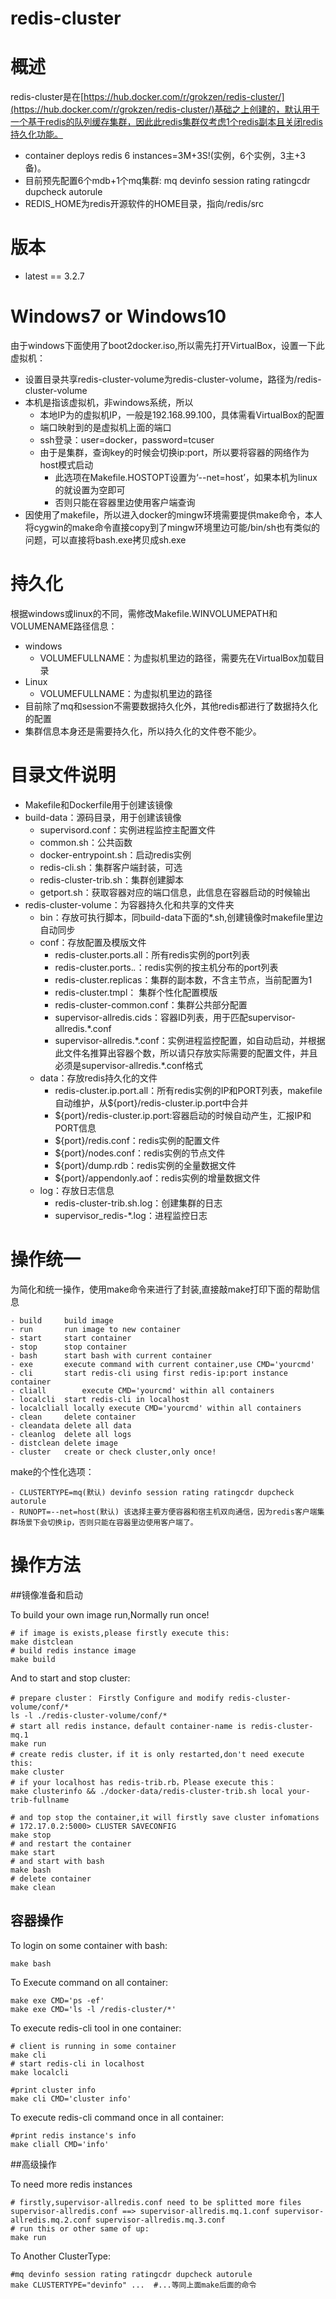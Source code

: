 # redis-cluster

# 概述

 redis-cluster是在[https://hub.docker.com/r/grokzen/redis-cluster/](https://hub.docker.com/r/grokzen/redis-cluster/)基础之上创建的，默认用于一个基于redis的队列缓存集群，因此此redis集群仅考虑1个redis副本且关闭redis持久化功能。

- container deploys redis 6 instances=3M+3S!(实例，6个实例，3主+3备)。
- 目前预先配置6个mdb+1个mq集群: mq devinfo session rating ratingcdr dupcheck autorule
- REDIS_HOME为redis开源软件的HOME目录，指向/redis/src


# 版本

- latest == 3.2.7

# Windows7 or Windows10

由于windows下面使用了boot2docker.iso,所以需先打开VirtualBox，设置一下此虚拟机：

- 设置目录共享redis-cluster-volume为redis-cluster-volume，路径为/redis-cluster-volume
- 本机是指该虚拟机，非windows系统，所以
    - 本地IP为的虚拟机IP，一般是192.168.99.100，具体需看VirtualBox的配置
    - 端口映射到的是虚拟机上面的端口
    - ssh登录：user=docker，password=tcuser
    - 由于是集群，查询key的时候会切换ip:port，所以要将容器的网络作为host模式启动
        - 此选项在Makefile.HOSTOPT设置为‘--net=host’，如果本机为linux的就设置为空即可
        - 否则只能在容器里边使用客户端查询
- 因使用了makefile，所以进入docker的mingw环境需要提供make命令，本人将cygwin的make命令直接copy到了mingw环境里边可能/bin/sh也有类似的问题，可以直接将bash.exe拷贝成sh.exe

# 持久化

根据windows或linux的不同，需修改Makefile.WINVOLUMEPATH和VOLUMENAME路径信息：

- windows
    - VOLUMEFULLNAME：为虚拟机里边的路径，需要先在VirtualBox加载目录
- Linux
    - VOLUMEFULLNAME：为虚拟机里边的路径
- 目前除了mq和session不需要数据持久化外，其他redis都进行了数据持久化的配置
- 集群信息本身还是需要持久化，所以持久化的文件卷不能少。

# 目录文件说明

- Makefile和Dockerfile用于创建该镜像
- build-data：源码目录，用于创建该镜像
  - supervisord.conf：实例进程监控主配置文件
  - common.sh：公共函数
  - docker-entrypoint.sh：启动redis实例
  - redis-cli.sh：集群客户端封装，可选
  - redis-cluster-trib.sh：集群创建脚本
  - getport.sh：获取容器对应的端口信息，此信息在容器启动的时候输出
- redis-cluster-volume：为容器持久化和共享的文件夹
  - bin：存放可执行脚本，同build-data下面的*.sh,创建镜像时makefile里边自动同步
  - conf：存放配置及模版文件
      - redis-cluster.ports.all：所有redis实例的port列表
      - redis-cluster.ports.*.*：redis实例的按主机分布的port列表
      - redis-cluster.replicas：集群的副本数，不含主节点，当前配置为1
      - redis-cluster.tmpl： 集群个性化配置模版
      - redis-cluster-common.conf：集群公共部分配置
      - supervisor-allredis.cids：容器ID列表，用于匹配supervisor-allredis.*.conf
      - supervisor-allredis.\*.conf：实例进程监控配置，如自动启动，并根据此文件名推算出容器个数，所以请只存放实际需要的配置文件，并且必须是supervisor-allredis.*.conf格式
  - data：存放redis持久化的文件
      - redis-cluster.ip.port.all：所有redis实例的IP和PORT列表，makefile自动维护，从${port}/redis-cluster.ip.port中合并
      - ${port}/redis-cluster.ip.port:容器启动的时候自动产生，汇报IP和PORT信息
      - ${port}/redis.conf：redis实例的配置文件
      - ${port}/nodes.conf：redis实例的节点文件
      - ${port}/dump.rdb：redis实例的全量数据文件
      - ${port}/appendonly.aof：redis实例的增量数据文件
  - log：存放日志信息
      - redis-cluster-trib.sh.log：创建集群的日志
      - supervisor_redis-*.log：进程监控日志

# 操作统一

为简化和统一操作，使用make命令来进行了封装,直接敲make打印下面的帮助信息

    - build     build image
    - run       run image to new container
    - start     start container
    - stop      stop container
    - bash      start bash with current container
    - exe      	execute command with current container,use CMD='yourcmd'
    - cli       start redis-cli using first redis-ip:port instance container
    - cliall    	execute CMD='yourcmd' within all containers
    - localcli  start redis-cli in localhost
    - localcliall locally execute CMD='yourcmd' within all containers
    - clean     delete container
    - cleandata delete all data
    - cleanlog  delete all logs
    - distclean delete image
    - cluster 	create or check cluster,only once!

make的个性化选项：

    - CLUSTERTYPE=mq(默认) devinfo session rating ratingcdr dupcheck autorule
    - RUNOPT=--net=host(默认) 该选择主要方便容器和宿主机双向通信，因为redis客户端集群场景下会切换ip，否则只能在容器里边使用客户端了。

# 操作方法

##镜像准备和启动

To build your own image run,Normally run once!

    # if image is exists,please firstly execute this:
    make distclean 
    # build redis instance image
    make build

And to start and stop cluster:

    # prepare cluster： Firstly Configure and modify redis-cluster-volume/conf/*
    ls -l ./redis-cluster-volume/conf/*
    # start all redis instance，default container-name is redis-cluster-mq.1
    make run
    # create redis cluster，if it is only restarted,don't need execute this:
    make cluster
    # if your localhost has redis-trib.rb，Please execute this：
    make clusterinfo && ./docker-data/redis-cluster-trib.sh local your-trib-fullname

    # and top stop the container,it will firstly save cluster infomations
    # 172.17.0.2:5000> CLUSTER SAVECONFIG
    make stop
    # and restart the container
    make start
    # and start with bash
    make bash
    # delete container
    make clean

## 容器操作

To login on some container with bash:
    
    make bash

To Execute command on all container:

    make exe CMD='ps -ef'
    make exe CMD='ls -l /redis-cluster/*'

To execute redis-cli tool in one container:

    # client is running in some container 
    make cli
    # start redis-cli in localhost
    make localcli

    #print cluster info
    make cli CMD='cluster info'

To execute redis-cli command once in all container:

    #print redis instance's info
    make cliall CMD='info'

##高级操作

To need more redis instances

    # firstly,supervisor-allredis.conf need to be splitted more files
    supervisor-allredis.conf ==> supervisor-allredis.mq.1.conf supervisor-allredis.mq.2.conf supervisor-allredis.mq.3.conf
    # run this or other same of up:
    make run

To Another ClusterType:

    #mq devinfo session rating ratingcdr dupcheck autorule
    make CLUSTERTYPE="devinfo" ...  #...等同上面make后面的命令


